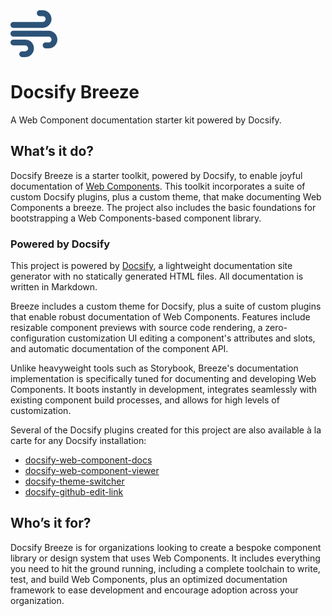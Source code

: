 <div class="hero-wrap ">
  <div class="hero db-remove-padding">
    <svg xmlns="http://www.w3.org/2000/svg" width="75" height="75" viewBox="0 0 512 512"><!--! Font Awesome Pro 6.2.1 by @fontawesome - https://fontawesome.com License - https://fontawesome.com/license (Commercial License) Copyright 2022 Fonticons, Inc. --><path d="M288 32c0 17.7 14.3 32 32 32h32c17.7 0 32 14.3 32 32s-14.3 32-32 32H32c-17.7 0-32 14.3-32 32s14.3 32 32 32H352c53 0 96-43 96-96s-43-96-96-96H320c-17.7 0-32 14.3-32 32zm64 352c0 17.7 14.3 32 32 32h32c53 0 96-43 96-96s-43-96-96-96H32c-17.7 0-32 14.3-32 32s14.3 32 32 32H416c17.7 0 32 14.3 32 32s-14.3 32-32 32H384c-17.7 0-32 14.3-32 32zM128 512h32c53 0 96-43 96-96s-43-96-96-96H32c-17.7 0-32 14.3-32 32s14.3 32 32 32H160c17.7 0 32 14.3 32 32s-14.3 32-32 32H128c-17.7 0-32 14.3-32 32s14.3 32 32 32z" fill="#2C5377"/></svg>
    <h1>Docsify Breeze</h1>
    <p>A Web Component documentation starter kit powered by Docsify.</p>
  </div>
</div>

<h2>What&#8217;s it do?</h2>

Docsify Breeze is a starter toolkit, powered by Docsify, to enable joyful documentation
of [Web Components](https://developer.mozilla.org/en-US/docs/Web/Web_Components).
This toolkit incorporates a suite of custom Docsify plugins, plus a custom
theme, that make documenting Web Components a breeze. The project also includes
the basic foundations for bootstrapping a Web Components-based component library.

<h3>Powered by Docsify</h3>

This project is powered by [Docsify](https://docsify.js.org/), a lightweight
documentation site generator with no statically generated HTML files.
All documentation is written in Markdown.

Breeze includes a custom theme for Docsify, plus a suite of custom
plugins that enable robust documentation of Web Components. Features include
resizable component previews with source code rendering, a zero-configuration
customization UI editing a component's attributes and slots, and automatic
documentation of the component API.

Unlike heavyweight tools such as Storybook, Breeze's documentation
implementation is specifically tuned for documenting and developing Web
Components. It boots instantly in development, integrates seamlessly with
existing component build processes, and allows for high levels of customization.

Several of the Docsify plugins created for this project are also available à la
carte for any Docsify installation:

- [docsify-web-component-docs](https://github.com/zolk/docsify-web-component-docs)
- [docsify-web-component-viewer](https://github.com/zolk/docsify-web-component-viewer)
- [docsify-theme-switcher](https://github.com/zolk/docsify-theme-switcher)
- [docsify-github-edit-link](https://github.com/zolk/docsify-github-edit-link)

<h2>Who&#8217;s it for?</h2>

Docsify Breeze is for organizations looking to create a bespoke component
library or design system that uses Web Components. It includes everything you
need to hit the ground running, including a complete toolchain to write, test,
and build Web Components, plus an optimized documentation framework to ease
development and encourage adoption across your organization.
